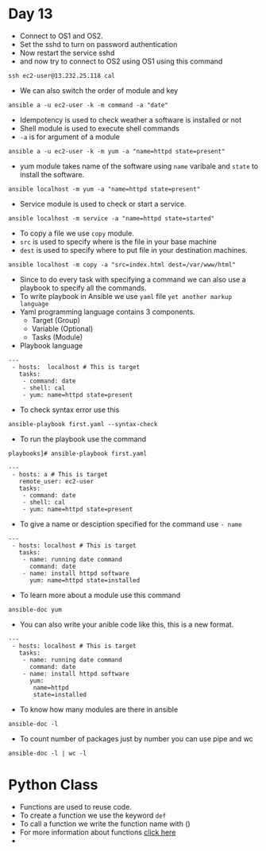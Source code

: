 # Day 13
*   Connect to OS1 and OS2.
*   Set the sshd to turn on password authentication
*   Now restart the service sshd
*   and now try to connect to OS2 using OS1 using this command
```
ssh ec2-user@13.232.25.118 cal
```
*   We can also switch the order of module and key
```
ansible a -u ec2-user -k -m command -a "date"
```
*   Idempotency is used to check weather a software is installed or not
*   Shell module is used to execute shell commands
*   ```-a``` is for argument of a module
```
ansible a -u ec2-user -k -m yum -a "name=httpd state=present"
```
*   yum module takes name of the software using ```name``` varibale and ```state``` to install the software.
```
ansible localhost -m yum -a "name=httpd state=present"
```
*   Service module is used to check or start a service.
```
ansible localhost -m service -a "name=httpd state=started"
```
*   To copy a file we use ```copy``` module.
*   ```src``` is used to specify where is the file in your base machine
*   ```dest``` is used to specify where to put file in your destination machines.
```
ansible localhost -m copy -a "src=index.html dest=/var/www/html"
```
*   Since to do every task with specifying a command we can also use a playbook to specify all the commands.
*   To write playbook in Ansible we use ```yaml``` file ```yet another markup language```
*   Yaml programming language contains 3 components.
    *   Target (Group)
    *   Variable (Optional)
    *   Tasks (Module)
*   Playbook language
```
---
 - hosts:  localhost # This is target
   tasks:
    - command: date
    - shell: cal
    - yum: name=httpd state=present
```
*   To check syntax error use this
```
ansible-playbook first.yaml --syntax-check
```
* To run the playbook use the command
```
playbooks]# ansible-playbook first.yaml
```
```
---
 - hosts: a # This is target
   remote_user: ec2-user
   tasks:
    - command: date
    - shell: cal
    - yum: name=httpd state=present
```
*   To give a name or desciption specified for the command use ```- name``` 
```
---
 - hosts: localhost # This is target
   tasks:
    - name: running date command
      command: date
    - name: install httpd software
      yum: name=httpd state=installed
```
*    To learn more about a module use this command
```
ansible-doc yum
```
*   You can also write your anible code like this, this is a new format.
```
---
 - hosts: localhost # This is target
   tasks:
    - name: running date command
      command: date
    - name: install httpd software
      yum:
       name=httpd
       state=installed
```
*   To know how many modules are there in ansible
```
ansible-doc -l
```
*   To count number of packages just by number you can use pipe and wc
```
ansible-doc -l | wc -l
```
# Python Class
* Functions are used to reuse code.
* To create a function we use the keyword ```def```
* To call a function we write the function name with ()
* For more information about functions [click here](https://github.com/akshaybengani/Python-tutorials#functions-in-python)
* 

